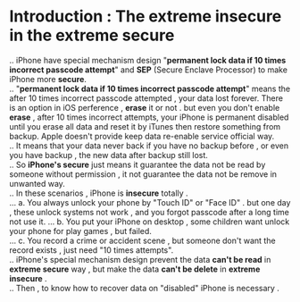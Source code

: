 # Introduction : The extreme insecure in the extreme secure  
.. iPhone have special mechanism design "**permanent lock data if 10 times incorrect passcode attempt**" and **SEP** (Secure Enclave Processor) to make iPhone more **secure**.  
.. "**permanent lock data if 10 times incorrect passcode attempt**" means the after 10 times incorrect passcode attempted , your data lost forever. There is an option in iOS perference , **erase** it or not . but even you don't enable **erase** , after 10 times incorrect attempts, your iPhone is permanent disabled until you erase all data and reset it by iTunes then restore something from backup. Apple doesn't provide keep data re-enable service official way.  
.. It means that your data never back if you have no backup before , or even you have backup , the new data after backup still lost.  
.. So **iPhone's secure** just means it guarantee the data not be read by someone without permission , it not guarantee the data not be remove in unwanted way.  
.. In these scenarios , iPhone is **insecure** totally .  
... a. You always unlock your phone by "Touch ID" or "Face ID" . but one day , these unlock systems not work , and you forgot passcode after a long time not use it.
... b. You put your iPhone on desktop , some children want unlock your phone for play games , but failed.  
... c. You record a crime or accident scene , but someone don't want the record exists , just need "10 times attempts".  
.. iPhone's special mechanism design prevent the data **can't be read** in **extreme secure** way , but make the data **can't be delete** in **extreme insecure** .  
.. Then , to know how to recover data on "disabled" iPhone is necessary .  
